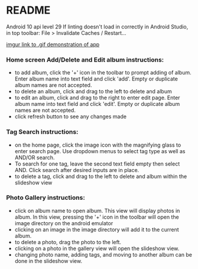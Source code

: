 # README #

Android 10 api level 29
If linting doesn't load in correctly in Android Studio, in top toolbar: File > Invalidate Caches / Restart... 

[imgur link to .gif demonstration of app](https://imgur.com/a/cPF2OVQ)


### Home screen Add/Delete and Edit album instructions: ###

- to add album, click the '+' icon in the toolbar to prompt adding of album. Enter album name into text field and click 'add'. Empty or duplicate album names are not accepted.
- to delete an album, click and drag to the left to delete and album
- to edit an album, click and drag to the right to enter edit page. Enter album name into text field and click 'edit'. Empty or duplicate album names are not accepted.
- click refresh button to see any changes made

### Tag Search instructions: ###

- on the home page, click the image icon with the magnifying glass to enter search page. Use dropdown menus to select tag type as well as AND/OR search. 
- To search for one tag, leave the second text field empty then select AND. Click search after desired inputs are in place. 
- to delete a tag, click and drag to the left to delete and album within the slideshow view

### Photo Gallery instructions: ###

- click on album name to open album. This view will display photos in album. In this view, pressing the '+' icon in the toolbar will open the image directory on the android emulator
- clicking on an image in the image directory will add it to the current album. 
- to delete a photo, drag the photo to the left.
- clicking on a photo in the gallery view will open the slideshow view. 
- changing photo name, adding tags, and moving to another album can be done in the slideshow view. 

